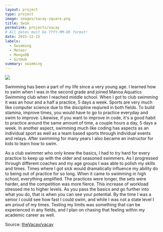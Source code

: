 ```yaml
---
layout: project
type: project
image: images/vacay-square.png
title: Swim
permalink: projects/vacay
# All dates must be YYYY-MM-DD format!
date: 2015-12-15
labels:
  - Swimming
  - Meteor
  - MongoDB
  - GitHub
summary: swimming
---
```


<img class="ui medium right floated rounded image" src="../images/vacay-home-page.png">

Swimming has been a part of my life since a very young age. I learned how to swim when I was in the second grade and joined Manoa Aquatics Swimming club when I reached middle school. When I got to club swimming it was an hour and a half a practice, 5 days a week. Sports are very much like computer science due to the discipline reqiured in both fields. To build stamina, improve times, you would have to go to practice everyday and swim to improve. Likewise, if you want to improve in code, it's a good habit to practice around the same amount of time, a couple hours a day, 5 days a week. In another aspect, swimming much like coding has aspects as an individual sport as well as a team based sports through individual events and relays. After swimming for many years I also became an instructor for kids to learn how to swim.
  
  As a club swimmer who only knew the basics, I had to try hard for every practice to keep up with the older and seasoned swimmers. As I progressed through different coaches and my age groups I was able to polish my skills and times. Times where I got sick would dramatically influence my ability do to being out of practice for so long. When it came to swimming in high school, everything amplified. The practices were longer, the sets were harder, and the competition was more fierce. This increase of workload stressed me to higher levels. As you pass the basics and go further into what you do, that is when you can see your potential. By the time I was a senior I could see how fast I could swim, and while I was not a state level I am proud of my times. Testing my limits was something that can be experienced in any fields, and I plan on chasing that feeling within my academic career as well.
  
Source: <a href="https://github.com/theVacay/vacay"><i class="large github icon"></i>theVacay/vacay</a>
